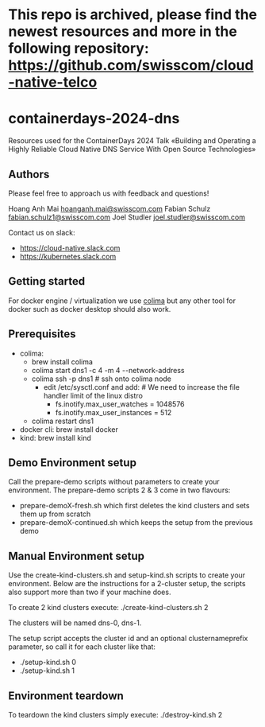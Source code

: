 # This repo is archived, please find the newest resources and more in the following repository: https://github.com/swisscom/cloud-native-telco

# containerdays-2024-dns
Resources used for the ContainerDays 2024 Talk «Building and Operating a Highly Reliable Cloud Native DNS Service With Open Source Technologies»


## Authors

Please feel free to approach us with feedback and questions!

Hoang Anh Mai <hoanganh.mai@swisscom.com>
Fabian Schulz <fabian.schulz1@swisscom.com>
Joel Studler <joel.studler@swisscom.com>

Contact us on slack:

- <https://cloud-native.slack.com>
- <https://kubernetes.slack.com>

## Getting started

For docker engine / virtualization we use [colima](https://github.com/abiosoft/colima) but any other tool for docker such as docker desktop should also work. 

## Prerequisites

- colima:
  - brew install colima
  - colima start dns1 -c 4 -m 4 --network-address
  - colima ssh -p dns1 # ssh onto colima node
    - edit /etc/sysctl.conf and add: # We need to increase the file handler limit of the linux distro
      - fs.inotify.max_user_watches = 1048576
      - fs.inotify.max_user_instances = 512
  - colima restart dns1
- docker cli: brew install docker
- kind: brew install kind

## Demo Environment setup

Call the prepare-demo scripts without parameters to create your environment. The prepare-demo scripts 2 & 3 come in two flavours:
- prepare-demoX-fresh.sh which first deletes the kind clusters and sets them up from scratch
- prepare-demoX-continued.sh which keeps the setup from the previous demo 

## Manual Environment setup

Use the create-kind-clusters.sh and setup-kind.sh scripts to create your environment. Below are the instructions for a 2-cluster setup, the scripts also support more than two if your machine does.

To create 2 kind clusters execute:
./create-kind-clusters.sh 2

The clusters will be named dns-0, dns-1.

The setup script accepts the cluster id and an optional clusternameprefix parameter, so call it for each cluster like that:

- ./setup-kind.sh 0
- ./setup-kind.sh 1

## Environment teardown

To teardown the kind clusters simply execute:
./destroy-kind.sh 2
